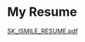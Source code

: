 

# My Resume

[SK_ISMILE_RESUME.pdf](https://github.com/skismile/RESUME/files/10132674/SK_ISMILE_RESUME.pdf)
